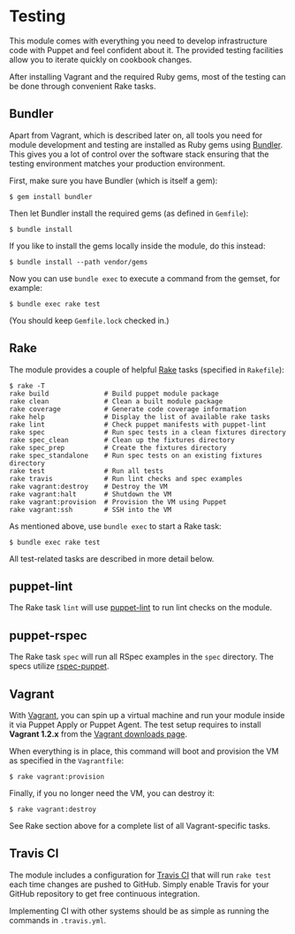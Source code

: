 Testing
=======

This module comes with everything you need to develop infrastructure code with
Puppet and feel confident about it. The provided testing facilities allow you to
iterate quickly on cookbook changes.

After installing Vagrant and the required Ruby gems, most of the testing can be
done through convenient Rake tasks.

## Bundler

Apart from Vagrant, which is described later on, all tools you need for module
development and testing are installed as Ruby gems using [Bundler]. This gives
you a lot of control over the software stack ensuring that the testing
environment matches your production environment.

First, make sure you have Bundler (which is itself a gem):

    $ gem install bundler

Then let Bundler install the required gems (as defined in `Gemfile`):

    $ bundle install

If you like to install the gems locally inside the module, do this instead:

    $ bundle install --path vendor/gems

Now you can use `bundle exec` to execute a command from the gemset, for example:

    $ bundle exec rake test

(You should keep `Gemfile.lock` checked in.)

## Rake

The module provides a couple of helpful [Rake] tasks (specified in `Rakefile`):

    $ rake -T
    rake build              # Build puppet module package
    rake clean              # Clean a built module package
    rake coverage           # Generate code coverage information
    rake help               # Display the list of available rake tasks
    rake lint               # Check puppet manifests with puppet-lint
    rake spec               # Run spec tests in a clean fixtures directory
    rake spec_clean         # Clean up the fixtures directory
    rake spec_prep          # Create the fixtures directory
    rake spec_standalone    # Run spec tests on an existing fixtures directory
    rake test               # Run all tests
    rake travis             # Run lint checks and spec examples
    rake vagrant:destroy    # Destroy the VM
    rake vagrant:halt       # Shutdown the VM
    rake vagrant:provision  # Provision the VM using Puppet
    rake vagrant:ssh        # SSH into the VM

As mentioned above, use `bundle exec` to start a Rake task:

    $ bundle exec rake test

All test-related tasks are described in more detail below.

## puppet-lint

The Rake task `lint` will use [puppet-lint] to run lint checks on the module.

## puppet-rspec

The Rake task `spec` will run all RSpec examples in the `spec` directory. The
specs utilize [rspec-puppet].

## Vagrant

With [Vagrant], you can spin up a virtual machine and run your module inside it
via Puppet Apply or Puppet Agent. The test setup requires to install **Vagrant
1.2.x** from the [Vagrant downloads page].

When everything is in place, this command will boot and provision the VM as
specified in the `Vagrantfile`:

    $ rake vagrant:provision

Finally, if you no longer need the VM, you can destroy it:

    $ rake vagrant:destroy

See Rake section above for a complete list of all Vagrant-specific tasks.

## Travis CI

The module includes a configuration for [Travis CI] that will run `rake test`
each time changes are pushed to GitHub. Simply enable Travis for your GitHub
repository to get free continuous integration.

Implementing CI with other systems should be as simple as running the commands
in `.travis.yml`.


[Bundler]: http://gembundler.com
[Rake]: http://rake.rubyforge.org
[Travis CI]: https://travis-ci.org
[Vagrant downloads page]: http://downloads.vagrantup.com/
[Vagrant]: http://vagrantup.com
[puppet-lint]: http://puppet-lint.com/
[rspec-puppet]: http://rspec-puppet.com/
